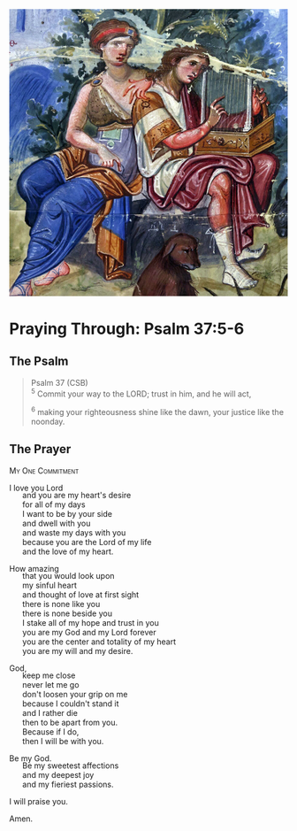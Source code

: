 <img class="intro-right" src="art-paris-psalter.jpg">

<style>
  li {list-style-type: none;}
  p + ul {
    margin-top: -18px;
}
</style>

# Praying Through: Psalm 37:5-6

## The Psalm

>Psalm 37 (CSB)  
><sup>5</sup> Commit your way to the LORD; trust in him, and he will act, 
>
><sup>6</sup> making your righteousness shine like the dawn, your justice like the noonday. 

## The Prayer

<div style="font-variant: small-caps;">
My One Commitment
</div>

I love you Lord
* and you are my heart's desire
* for all of my days
* I want to be by your side
* and dwell with you
* and waste my days with you
* because you are the Lord of my life
* and the love of my heart.

How amazing
* that you would look upon
* my sinful heart
* and thought of love at first sight
* there is none like you
* there is none beside you
* I stake all of my hope and trust in you
* you are my God and my Lord forever
* you are the center and totality of my heart
* you are my will and my desire.

God,
* keep me close
* never let me go
* don't loosen your grip on me
* because I couldn't stand it
* and I rather die
* then to be apart from you.
* Because if I do,
* then I will be with you.

Be my God.
* Be my sweetest affections
* and my deepest joy
* and my fieriest passions.

I will praise you.

Amen.
